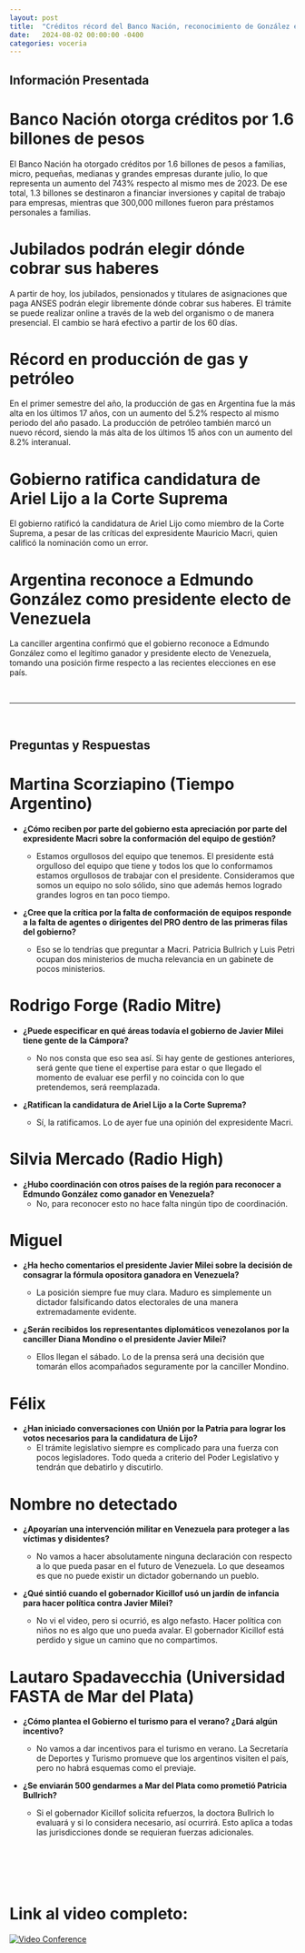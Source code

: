 ```yaml
---
layout: post
title:  "Créditos récord del Banco Nación, reconocimiento de González en Venezuela y producción histórica de gas y petróleo"
date:   2024-08-02 00:00:00 -0400
categories: voceria
---
```



    
## Información Presentada

    
# Banco Nación otorga créditos por 1.6 billones de pesos
El Banco Nación ha otorgado créditos por 1.6 billones de pesos a familias, micro, pequeñas, medianas y grandes empresas durante julio, lo que representa un aumento del 743% respecto al mismo mes de 2023. De ese total, 1.3 billones se destinaron a financiar inversiones y capital de trabajo para empresas, mientras que 300,000 millones fueron para préstamos personales a familias.

# Jubilados podrán elegir dónde cobrar sus haberes
A partir de hoy, los jubilados, pensionados y titulares de asignaciones que paga ANSES podrán elegir libremente dónde cobrar sus haberes. El trámite se puede realizar online a través de la web del organismo o de manera presencial. El cambio se hará efectivo a partir de los 60 días.

# Récord en producción de gas y petróleo
En el primer semestre del año, la producción de gas en Argentina fue la más alta en los últimos 17 años, con un aumento del 5.2% respecto al mismo periodo del año pasado. La producción de petróleo también marcó un nuevo récord, siendo la más alta de los últimos 15 años con un aumento del 8.2% interanual.

# Gobierno ratifica candidatura de Ariel Lijo a la Corte Suprema
El gobierno ratificó la candidatura de Ariel Lijo como miembro de la Corte Suprema, a pesar de las críticas del expresidente Mauricio Macri, quien calificó la nominación como un error.

# Argentina reconoce a Edmundo González como presidente electo de Venezuela
La canciller argentina confirmó que el gobierno reconoce a Edmundo González como el legítimo ganador y presidente electo de Venezuela, tomando una posición firme respecto a las recientes elecciones en ese país.

    
<br/>

---

<br/>

## Preguntas y Respuestas


    
# Martina Scorziapino (Tiempo Argentino)

* **¿Cómo reciben por parte del gobierno esta apreciación por parte del expresidente Macri sobre la conformación del equipo de gestión?**
  - Estamos orgullosos del equipo que tenemos. El presidente está orgulloso del equipo que tiene y todos los que lo conformamos estamos orgullosos de trabajar con el presidente. Consideramos que somos un equipo no solo sólido, sino que además hemos logrado grandes logros en tan poco tiempo.

* **¿Cree que la crítica por la falta de conformación de equipos responde a la falta de agentes o dirigentes del PRO dentro de las primeras filas del gobierno?**
  - Eso se lo tendrías que preguntar a Macri. Patricia Bullrich y Luis Petri ocupan dos ministerios de mucha relevancia en un gabinete de pocos ministerios.


# Rodrigo Forge (Radio Mitre)

* **¿Puede especificar en qué áreas todavía el gobierno de Javier Milei tiene gente de la Cámpora?**
  - No nos consta que eso sea así. Si hay gente de gestiones anteriores, será gente que tiene el expertise para estar o que llegado el momento de evaluar ese perfil y no coincida con lo que pretendemos, será reemplazada.

* **¿Ratifican la candidatura de Ariel Lijo a la Corte Suprema?**
  - Sí, la ratificamos. Lo de ayer fue una opinión del expresidente Macri.


# Silvia Mercado (Radio High)

* **¿Hubo coordinación con otros países de la región para reconocer a Edmundo González como ganador en Venezuela?**
  - No, para reconocer esto no hace falta ningún tipo de coordinación.


# Miguel 

* **¿Ha hecho comentarios el presidente Javier Milei sobre la decisión de consagrar la fórmula opositora ganadora en Venezuela?**
  - La posición siempre fue muy clara. Maduro es simplemente un dictador falsificando datos electorales de una manera extremadamente evidente.

* **¿Serán recibidos los representantes diplomáticos venezolanos por la canciller Diana Mondino o el presidente Javier Milei?**
  - Ellos llegan el sábado. Lo de la prensa será una decisión que tomarán ellos acompañados seguramente por la canciller Mondino.


# Félix 

* **¿Han iniciado conversaciones con Unión por la Patria para lograr los votos necesarios para la candidatura de Lijo?**
  - El trámite legislativo siempre es complicado para una fuerza con pocos legisladores. Todo queda a criterio del Poder Legislativo y tendrán que debatirlo y discutirlo.


# Nombre no detectado 

* **¿Apoyarían una intervención militar en Venezuela para proteger a las víctimas y disidentes?**
  - No vamos a hacer absolutamente ninguna declaración con respecto a lo que pueda pasar en el futuro de Venezuela. Lo que deseamos es que no puede existir un dictador gobernando un pueblo.

* **¿Qué sintió cuando el gobernador Kicillof usó un jardín de infancia para hacer política contra Javier Milei?**
  - No vi el video, pero si ocurrió, es algo nefasto. Hacer política con niños no es algo que uno pueda avalar. El gobernador Kicillof está perdido y sigue un camino que no compartimos.


# Lautaro Spadavecchia (Universidad FASTA de Mar del Plata)

* **¿Cómo plantea el Gobierno el turismo para el verano? ¿Dará algún incentivo?**
  - No vamos a dar incentivos para el turismo en verano. La Secretaría de Deportes y Turismo promueve que los argentinos visiten el país, pero no habrá esquemas como el previaje.

* **¿Se enviarán 500 gendarmes a Mar del Plata como prometió Patricia Bullrich?**
  - Si el gobernador Kicillof solicita refuerzos, la doctora Bullrich lo evaluará y si lo considera necesario, así ocurrirá. Esto aplica a todas las jurisdicciones donde se requieran fuerzas adicionales.


    <br/>
<br/>
<br/>

# Link al video completo:
[![Video Conference](https://img.youtube.com/vi/zCKqER7hbG8/0.jpg)](https://www.youtube.com/watch?v=zCKqER7hbG8)

    